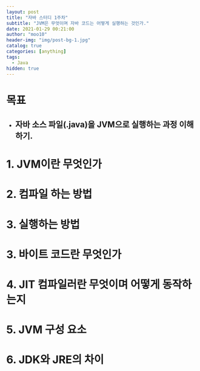 ```yaml
---
layout: post
title: "자바 스터디 1주차"
subtitle: "JVM은 무엇이며 자바 코드는 어떻게 실행하는 것인가."
date: 2021-01-29 00:21:00
author: "moo10"
header-img: "img/post-bg-1.jpg"
catalog: true
categories: [anything]
tags:
  - Java
hidden: true
---
```


# 목표

- ## 자바 소스 파일(.java)을 JVM으로 실행하는 과정 이해하기.

# 1. JVM이란 무엇인가

# 2. 컴파일 하는 방법

# 3. 실행하는 방법

# 3. 바이트 코드란 무엇인가

# 4. JIT 컴파일러란 무엇이며 어떻게 동작하는지

# 5. JVM 구성 요소

# 6. JDK와 JRE의 차이
